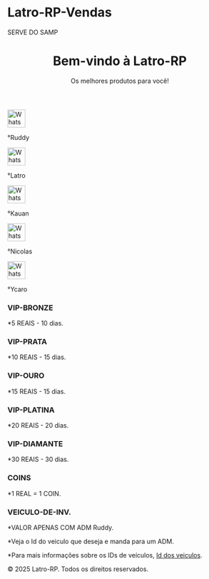 # Latro-RP-Vendas
SERVE DO SAMP
<html lang="pt-BR">
<head>
    <meta charset="UTF-8">
    <meta name="viewport" content="width=device-width, initial-scale=1.0">
</head>
<body>
    <header>
        <h1>Bem-vindo à Latro-RP</h1>
        <p>Os melhores produtos para você!</p>
    </header>
    <nav>
<a class="whatsapp-link" href="https://wa.me/553298410290" target="_blank" title="Fale com Ruddy pelo WhatsApp">
  <img src="https://upload.wikimedia.org/wikipedia/commons/6/6b/WhatsApp.svg" alt="WhatsApp" style="width: 40px; height: 40px;">
</a>
<p>°Ruddy</p>
<a class="whatsapp-link" href="https://wa.me/5521966954830" target="_blank" title="Fale com Latro pelo WhatsApp">
  <img src="https://upload.wikimedia.org/wikipedia/commons/6/6b/WhatsApp.svg" alt="WhatsApp" style="width: 40px; height: 40px;">
</a>
<p>°Latro</p>
<a class="whatsapp-link" href="https://wa.me/557591248151" target="_blank" title="Fale com Kauan pelo WhatsApp">
  <img src="https://upload.wikimedia.org/wikipedia/commons/6/6b/WhatsApp.svg" alt="WhatsApp" style="width: 40px; height: 40px;">
</a>
<p>°Kauan</p>
<a class="whatsapp-link" href="https://wa.me/5521998048445" target="_blank" title="Fale com Nicolas pelo WhatsApp">
  <img src="https://upload.wikimedia.org/wikipedia/commons/6/6b/WhatsApp.svg" alt="WhatsApp" style="width: 40px; height: 40px;">
</a>
<p>°Nicolas</p>
<a class="whatsapp-link" href="https://wa.me/557199479706" target="_blank" title="Fale com Ycaro pelo WhatsApp">
  <img src="https://upload.wikimedia.org/wikipedia/commons/6/6b/WhatsApp.svg" alt="WhatsApp" style="width: 40px; height: 40px;">
</a>
<p>°Ycaro</p>
    </nav>
    <div class="container" id="produtos">
        <div class="product">
            <h3>VIP-BRONZE</h3>
            <p>*5 REAIS - 10 dias.</p>
        </div>
        <div class="product">
            <h3>VIP-PRATA</h3>
            <p>*10 REAIS - 15 dias.</p>
        </div>
        <div class="product">
            <h3>VIP-OURO</h3>
            <p>*15 REAIS - 15 dias.</p>
        </div>
         <div class="product">
            <h3>VIP-PLATINA</h3>
            <p>*20 REAIS - 20 dias.</p>
        </div>
         <div class="product">
            <h3>VIP-DIAMANTE</h3>
            <p>*30 REAIS - 30 dias.</p>
        </div>
        <div class="product">
            <h3>COINS</h3>
            <p>*1 REAL = 1 COIN.</p>
        </div>
        <div class="product">
            <h3>VEICULO-DE-INV.</h3>
            <p>*VALOR APENAS COM ADM Ruddy.</p>
            <p>*Veja o Id do veiculo que deseja e manda para um ADM.</p>
            <p>*Para mais informações sobre os IDs de veículos, <a href="https://ruddy-silva.github.io/Id-Veiculos/" target="_blank">Id dos veiculos</a>.</p>
    </div>
    <footer>
        <p>&copy; 2025 Latro-RP. Todos os direitos reservados.</p>
    </footer>
